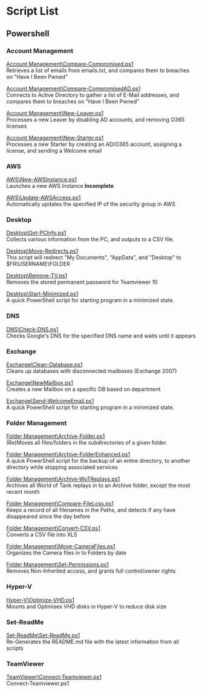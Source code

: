 # Script List

## Powershell

### Account Management
[Account Management\Compare-Compromised.ps1](Account%20Management\Compare-Compromised.ps1)  
Retrieves a list of emails from emails.txt, and compares them to breaches on "Have I Been Pwned"

[Account Management\Compare-CompromisedAD.ps1](Account%20Management\Compare-CompromisedAD.ps1)  
Connects to Active Directory to gather a list of E-Mail addresses, and compares them to breaches on "Have I Been Pwned"

[Account Management\New-Leaver.ps1](Account%20Management\New-Leaver.ps1)  
Processes a new Leaver by disabling AD accounts, and removing O365 licenses

[Account Management\New-Starter.ps1](Account%20Management\New-Starter.ps1)  
Processes a new Starter by creating an AD/O365 account, assigning a license, and sending a Welcome email


### AWS
[AWS\New-AWSInstance.ps1](AWS\New-AWSInstance.ps1)  
Launches a new AWS Instance **Incomplete**

[AWS\Update-AWSAccess.ps1](AWS\Update-AWSAccess.ps1)  
Automatically updates the specified IP of the security group in AWS


### Desktop
[Desktop\Get-PCInfo.ps1](Desktop\Get-PCInfo.ps1)  
Collects various information from the PC, and outputs to a CSV file.

[Desktop\Move-Redirects.ps1](Desktop\Move-Redirects.ps1)  
This script will redirect "My Documents", "AppData", and "Desktop" to $FR\USERNAME\FOLDER

[Desktop\Remove-TV.ps1](Desktop\Remove-TV.ps1)  
Removes the stored permanent password for Teamviewer 10

[Desktop\Start-Minimized.ps1](Desktop\Start-Minimized.ps1)  
A quick PowerShell script for starting program in a minimized state.


### DNS
[DNS\Check-DNS.ps1](DNS\Check-DNS.ps1)  
Checks Google's DNS for the specified DNS name and waits until it appears


### Exchange
[Exchange\Clean-Database.ps1](Exchange\Clean-Database.ps1)  
Cleans up databases with disconnected mailboxes (Exchange 2007)

[Exchange\NewMailbox.ps1](Exchange\NewMailbox.ps1)  
Creates a new Mailbox on a specific DB based on department

[Exchange\Send-WelcomeEmail.ps1](Exchange\Send-WelcomeEmail.ps1)  
A quick PowerShell script for starting program in a minimized state.


### Folder Management
[Folder Management\Archive-Folder.ps1](Folder%20Management\Archive-Folder.ps1)  
(Re)Moves all files/folders in the subdirectories of a given folder.

[Folder Management\Archive-FolderEnhanced.ps1](Folder%20Management\Archive-FolderEnhanced.ps1)  
A quick PowerShell script for the backup of an entire directory, to another directory while stopping associated services

[Folder Management\Archive-WoTReplays.ps1](Folder%20Management\Archive-WoTReplays.ps1)  
Archives all World of Tank replays in to an Archive folder, except the most recent month

[Folder Management\Compare-FileLoss.ps1](Folder%20Management\Compare-FileLoss.ps1)  
Keeps a record of all filenames in the Paths, and detects if any have disappeared since the day before

[Folder Management\Convert-CSV.ps1](Folder%20Management\Convert-CSV.ps1)  
Converts a CSV file into XLS

[Folder Management\Move-CameraFiles.ps1](Folder%20Management\Move-CameraFiles.ps1)  
Organizes the Camera files in to Folders by date

[Folder Management\Set-Permissions.ps1](Folder%20Management\Set-Permissions.ps1)  
Removes Non-Inherited access, and grants full control/owner rights


### Hyper-V
[Hyper-V\Optimize-VHD.ps1](Hyper-V\Optimize-VHD.ps1)  
Mounts and Optimises VHD disks in Hyper-V to reduce disk size


### Set-ReadMe
[Set-ReadMe\Set-ReadMe.ps1](Set-ReadMe\Set-ReadMe.ps1)  
Re-Generates the README.md file with the latest information from all scripts


### TeamViewer
[TeamViewer\Connect-Teamviewer.ps1](TeamViewer\Connect-Teamviewer.ps1)  
Connect-Teamviewer.ps1 


